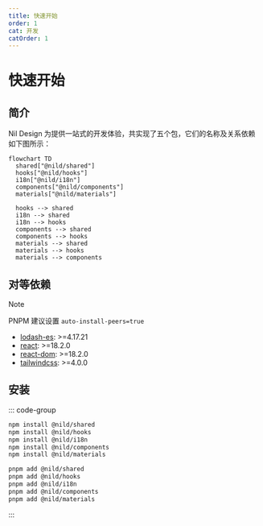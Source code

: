 ```yaml
---
title: 快速开始
order: 1
cat: 开发
catOrder: 1
---
```


# 快速开始

## 简介

Nil Design 为提供一站式的开发体验，共实现了五个包，它们的名称及关系依赖如下图所示：

```mermaid
flowchart TD
  shared["@nild/shared"]
  hooks["@nild/hooks"]
  i18n["@nild/i18n"]
  components["@nild/components"]
  materials["@nild/materials"]

  hooks --> shared
  i18n --> shared
  i18n --> hooks
  components --> shared
  components --> hooks
  materials --> shared
  materials --> hooks
  materials --> components
```

## 对等依赖

> [!NOTE]
> PNPM 建议设置 `auto-install-peers=true`

- [lodash-es](https://www.npmjs.com/package/lodash-es): >=4.17.21
- [react](https://www.npmjs.com/package/react): >=18.2.0
- [react-dom](https://www.npmjs.com/package/react-dom): >=18.2.0
- [tailwindcss](https://www.npmjs.com/package/tailwindcss): >=4.0.0

## 安装

::: code-group
```sh [NPM]
npm install @nild/shared
npm install @nild/hooks
npm install @nild/i18n
npm install @nild/components
npm install @nild/materials
```
```sh [PNPM]
pnpm add @nild/shared
pnpm add @nild/hooks
pnpm add @nild/i18n
pnpm add @nild/components
pnpm add @nild/materials
```
:::